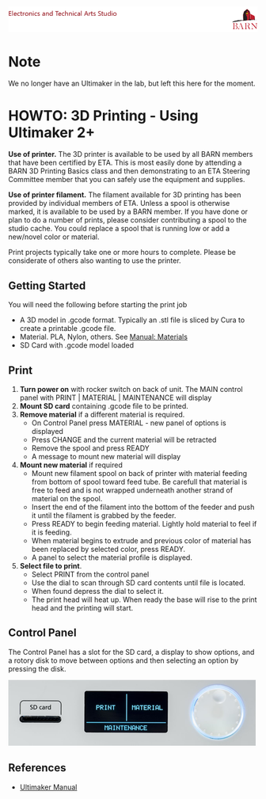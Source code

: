 ![BARN ETA](ref/BARN-ETA-Header.png)  

# Note
We no longer have an Ultimaker in the lab, but left this here for the moment.

# HOWTO: 3D Printing - Using Ultimaker 2+

__Use of printer.__
The 3D printer is available to be used by all BARN members that have been certified by ETA.  This is most easily done by attending a BARN 3D Printing Basics class and then demonstrating to an ETA Steering Committee member that you can safely use the equipment and supplies.

__Use of printer filament.__
The filament available for 3D printing has been provided by individual members of ETA.  Unless a spool is otherwise marked, it is available to be used by a BARN member. If you have done or plan to do a number of prints, please consider contributing a spool to the studio cache.  You could replace a spool that is running low or add a new/novel color or material.

Print projects typically take one or more hours to complete.  Please be considerate of others also wanting to use the printer.

## Getting Started

You will need the following before starting the print job

- A 3D model in .gcode format.  Typically an .stl file is sliced by Cura to create a printable .gcode file.
- Material.  PLA, Nylon, others.  See [Manual: Materials](https://ultimaker.com/en/resources/manuals/materials)
- SD Card with .gcode model loaded

## Print

1. **Turn power on** with rocker switch on back of unit.  The MAIN control panel with PRINT | MATERIAL | MAINTENANCE will display
2. **Mount SD card** containing .gcode file to be printed.
3. **Remove material** if a different material is required. 
	- On Control Panel press MATERIAL - new panel of options is displayed
	- Press CHANGE and the current material will be retracted
	- Remove the spool and press READY
	- A message to mount new material will display
4. **Mount new material** if required
	- Mount new filament spool on back of printer with material feeding from bottom of spool toward feed tube. Be carefull that material is free to feed and is not wrapped underneath another strand of material on the spool.
	- Insert the end of the filament into the bottom of the feeder and push it until the filament is grabbed by the feeder.  
	- Press READY to begin feeding material.  Lightly hold material to feel if it is feeding.
	- When material begins to extrude and previous color of material has been replaced by selected color, press READY.
	- A panel to select the material profile is displayed.  
7.  **Select file to print**.  
	- Select PRINT from the control panel 
	- Use the dial to scan through SD card contents until file is located.  
	- When found depress the dial to select it.
	- The print head will heat up.  When ready the base will rise to the print head and the printing will start.

## Control Panel  

The Control Panel has a slot for the SD card, a display to show options, and a rotory disk to move between options and then selecting an option by pressing the disk.

![](ref/Ultimaker-panel.png)


## References  

- [Ultimaker Manual](https://ultimaker.com/en/resources/manuals)

